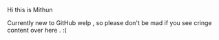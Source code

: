 Hi this is Mithun 




Currently new to GitHub welp , so please don't be mad if you see cringe content over here . :(
